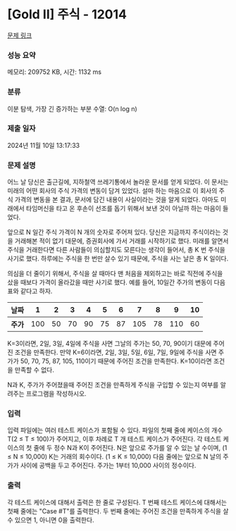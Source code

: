 # [Gold II] 주식 - 12014 

[문제 링크](https://www.acmicpc.net/problem/12014) 

### 성능 요약

메모리: 209752 KB, 시간: 1132 ms

### 분류

이분 탐색, 가장 긴 증가하는 부분 수열: O(n log n)

### 제출 일자

2024년 11월 10일 13:17:33

### 문제 설명

<p>어느 날 당신은 출근길에, 지하철역 쓰레기통에서 놀라운 문서를 얻게 되었다. 이 문서는 미래의 어떤 회사의 주식 가격의 변동이 담겨 있었다. 설마 하는 마음으로 이 회사의 주식 가격의 변동을 본 결과, 문서에 담긴 내용이 사실이라는 것을 알게 되었다. 아마도 미래에서 타임머신을 타고 온 후손이 선조를 돕기 위해서 보낸 것이 아닐까 하는 마음이 들었다.</p>

<p>앞으로 N 일간 주식 가격이 N 개의 숫자로 주어져 있다. 당신은 지금까지 주식이라는 것을 거래해본 적이 없기 대문에, 증권회사에 가서 거래를 시작하기로 했다. 미래를 알면서 주식을 거래한다면 다른 사람들이 의심할지도 모른다는 생각이 들어서, 총 K 번 주식을 사기로 했다. 하루에는 주식을 한 번만 살수 있기 때문에, 주식을 사는 날은 총 K 일이다.</p>

<p>의심을 더 줄이기 위해서, 주식을 살 때마다 맨 처음을 제외하고는 바로 직전에 주식을 샀을 때보다 가격이 올라갔을 때만 사기로 했다. 예를 들어, 10일간 주가의 변동이 다음 표와 같다고 하자.</p>

<table class="table table-bordered">
	<thead>
		<tr>
			<th>날짜</th>
			<th>1</th>
			<th>2</th>
			<th>3</th>
			<th>4</th>
			<th>5</th>
			<th>6</th>
			<th>7</th>
			<th>8</th>
			<th>9</th>
			<th>10</th>
		</tr>
	</thead>
	<tbody>
		<tr>
			<th>주가</th>
			<td>100</td>
			<td>50</td>
			<td>70</td>
			<td>90</td>
			<td>75</td>
			<td>87</td>
			<td>105</td>
			<td>78</td>
			<td>110</td>
			<td>60</td>
		</tr>
	</tbody>
</table>

<p>K=3이라면, 2일, 3일, 4일에 주식을 사면 그날의 주가는 50, 70, 90이기 대문에 주어진 조건을 만족한다. 만약 K=6이라면, 2일, 3일, 5일, 6일, 7일, 9일에 주식을 사면 주가가 50, 70, 75, 87, 105, 110이기 때문에 주어진 조건을 만족한다. K=10이라면 조건을 만족할 수 없다.</p>

<p>N과 K, 주가가 주어졌을때 주어진 조건을 만족하게 주식을 구입할 수 있는지 여부를 알려주는 프로그램을 작성하시오.</p>

### 입력 

 <p>입력 파일에는 여러 테스트 케이스가 포함될 수 있다. 파일의 첫째 줄에 케이스의 개수 T(2 ≤ T ≤ 100)가 주어지고, 이후 차례로 T 개 테스트 케이스가 주어진다. 각 테스트 케이스의 첫 줄에 두 정수 N과 K이 주어진다. N은 앞으로 주가를 알 수 있는 날 수이며, (1 ≤ N ≤ 10,000) K는 거래의 회수이다. (1 ≤ K ≤ 10,000) 다음 줄에는 앞으로 N 날의 주가가 사이에 공백을 두고 주어진다. 주가는 1부터 10,000 사이의 정수이다.</p>

### 출력 

 <p>각 테스트 케이스에 대해서 출력은 한 줄로 구성된다. T 번째 테스트 케이스에 대해서는 첫째 줄에는 "Case #T"를 출력한다. 두 번째 줄에는 주어진 조건을 만족하게 주식을 살 수 있으면 1, 아니면 0을 출력한다.</p>

